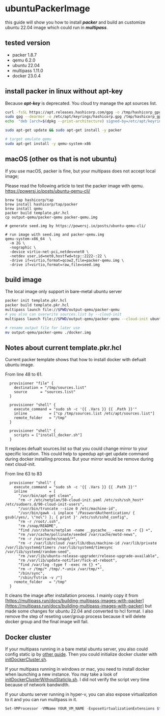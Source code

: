 # ubuntuPackerImage
this guide will show you how to install ***packer*** and build an customize ubuntu 22.04 image which could run in ***multipass***.


## tested version
- packer 1.8.7
- qemu 6.2.0
- ubuntu 22.04
- multipass 1.11.0
- docker 23.0.4


## install packer in linux without apt-key
Because ***apt-key*** is deprecated. You cloud try manage the apt sources list.

```bash
curl -fsSL https://apt.releases.hashicorp.com/gpg -o /tmp/hashicorp_gpg.txt
sudo gpg --dearmor -o /etc/apt/keyrings/hashicorp.gpg /tmp/hashicorp_gpg.txt
echo  "deb [arch=$(dpkg --print-architecture) signed-by=/etc/apt/keyrings/hashicorp.gpg] https://apt.releases.hashicorp.com $(lsb_release -cs) main" | sudo tee /etc/apt/sources.list.d/hashicorp.list > /dev/null

sudo apt-get update && sudo apt-get install -y packer

# target emulate qemu
sudo apt-get install -y qemu-system-x86
```

## macOS (other os that is not ubuntu)
If you use macOS, packer is fine, but your multipass does not accept local image;

Please read the following article to test the packer image with qemu.
https://powersj.io/posts/ubuntu-qemu-cli/


```
brew tap hashicorp/tap
brew install hashicorp/tap/packer
brew install qemu
packer build template.pkr.hcl
cp output-qemu/packer-qemu packer-qemu.img

# generate seed.img by https://powersj.io/posts/ubuntu-qemu-cli/

# run image with seed.img and packer-qemu.img
qemu-system-x86_64  \
  -m 2G \
  -nographic \
  -device virtio-net-pci,netdev=net0 \
  -netdev user,id=net0,hostfwd=tcp::2222-:22 \
  -drive if=virtio,format=qcow2,file=packer-qemu.img \
  -drive if=virtio,format=raw,file=seed.img
```

## build image
The local image only support in bare-metal ubuntu server
```bash
packer init template.pkr.hcl
packer build template.pkr.hcl
multipass launch file://$PWD/output-qemu/packer-qemu
# you also can overwrite sources.list by --cloud-init
multipass launch file://$PWD/output-qemu/packer-qemu --cloud-init ubuntumirror.yaml

# rename output file for later use
mv output-qemu/packer-qemu ./docker.img
```

## Notes about current template.pkr.hcl
Current packer template shows that how to install docker with defualt ubuntu image.

From line 48 to 61.
```
  provisioner "file" {
    destination = "/tmp/sources.list"
    source      = "sources.list"
  }

  provisioner "shell" {
    execute_command = "sudo sh -c '{{ .Vars }} {{ .Path }}'"
    inline          = ["cp /tmp/sources.list /etc/apt/sources.list"]
    remote_folder   = "/tmp"
  }

  provisioner "shell" {
    scripts = ["install_docker.sh"]
  }
```

It replaces defualt sources.list so that you could change mirror to your specific location. This could help to speedup apt-get update command during docker installing process. But your mirror would be remove during next cloud-init.

From line 63 to 83
```
  provisioner "shell" {
    execute_command = "sudo sh -c '{{ .Vars }} {{ .Path }}'"
    inline          = [
      "/usr/bin/apt-get clean",
      "rm -r /etc/netplan/50-cloud-init.yaml /etc/ssh/ssh_host* /etc/sudoers.d/90-cloud-init-users",
      "/usr/bin/truncate --size 0 /etc/machine-id",
      "/usr/bin/gawk -i inplace '/PasswordAuthentication/ { gsub(/yes/, \"no\") }; { print }' /etc/ssh/sshd_config",
      "rm -r /root/.ssh",
      "rm /snap/README",
      "find /usr/share/netplan -name __pycache__ -exec rm -r {} +",
      "rm /var/cache/pollinate/seeded /var/cache/motd-news",
      "rm -r /var/cache/snapd/*",
      "rm -r /var/lib/cloud /var/lib/dbus/machine-id /var/lib/private /var/lib/systemd/timers /var/lib/systemd/timesync /var/lib/systemd/random-seed",
      "rm /var/lib/ubuntu-release-upgrader/release-upgrade-available",
      "rm /var/lib/update-notifier/fsck-at-reboot",
      "find /var/log -type f -exec rm {} +",
      "rm -r /tmp/* /tmp/.*-unix /var/tmp/*",
      "/bin/sync",
      "/sbin/fstrim -v /"]
    remote_folder   = "/tmp"
  }
```

It cleans the image after installation process. I mainly copy it from [https://multipass.run/docs/building-multipass-images-with-packer](https://multipass.run/docs/building-multipass-images-with-packer) but made some changes for ubuntu 22.04 and converted to hcl format. I also remove the step of reseting user/group process because it will delete docker group and the final image will fail.


## Docker cluster
If your multipass running in a bare metal ubuntu server, you also could config static ip by [other guide](https://github.com/macauyeah/VMDockerNotes/blob/main/MultipassStaticIpEN.md). Then you could initialize docker cluster with [initDockerCluster.sh](initDockerCluster.sh).

If your multipass running in windows or mac, you need to install docker when launching a new instance. You may take a look of [initDockerClusterWithoutStaticIp.sh](initDockerClusterWithoutStaticIp.sh). I did not verify the script very time because of network bandwidth.

If your ubuntu server running in hyper-v, you can also expose virtualization to it and you can run mulitpass in it.
```powershell
Set-VMProcessor -VMName YOUR_VM_NAME -ExposeVirtualizationExtensions $true
```
